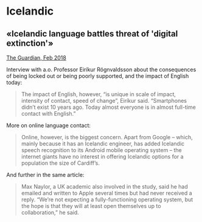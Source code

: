# Icelandic

## «Icelandic language battles threat of 'digital extinction'»
[The Guardian, Feb 2018](https://www.theguardian.com/world/2018/feb/26/icelandic-language-battles-threat-of-digital-extinction)

Interview with a.o. Professor Eiríkur Rögnvaldsson about the consequences of being locked out or being poorly supported, and the impact of English today:

> The impact of English, however, “is unique in scale of impact, intensity of contact, speed of change”, Eiríkur said. “Smartphones didn’t exist 10 years ago. Today almost everyone is in almost full-time contact with English.”

More on online language contact:

> Online, however, is the biggest concern. Apart from Google – which, mainly because it has an Icelandic engineer, has added Icelandic speech recognition to its Android mobile operating system – the internet giants have no interest in offering Icelandic options for a population the size of Cardiff’s.

And further in the same article:

> Max Naylor, a UK academic also involved in the study, said he had emailed and written to Apple several times but had never received a reply. “We’re not expecting a fully-functioning operating system, but the hope is that they will at least open themselves up to collaboration,” he said.
